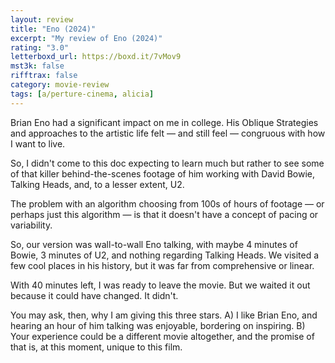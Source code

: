 ```yaml
---
layout: review
title: "Eno (2024)"
excerpt: "My review of Eno (2024)"
rating: "3.0"
letterboxd_url: https://boxd.it/7vMov9
mst3k: false
rifftrax: false
category: movie-review
tags: [a/perture-cinema, alicia]
---
```


Brian Eno had a significant impact on me in college. His Oblique Strategies and approaches to the artistic life felt — and still feel — congruous with how I want to live.

So, I didn't come to this doc expecting to learn much but rather to see some of that killer behind-the-scenes footage of him working with David Bowie, Talking Heads, and, to a lesser extent, U2.

The problem with an algorithm choosing from 100s of hours of footage — or perhaps just this algorithm — is that it doesn't have a concept of pacing or variability.

So, our version was wall-to-wall Eno talking, with maybe 4 minutes of Bowie, 3 minutes of U2, and nothing regarding Talking Heads. We visited a few cool places in his history, but it was far from comprehensive or linear.

With 40 minutes left, I was ready to leave the movie. But we waited it out because it could have changed. It didn't.

You may ask, then, why I am giving this three stars. A) I like Brian Eno, and hearing an hour of him talking was enjoyable, bordering on inspiring. B) Your experience could be a different movie altogether, and the promise of that is, at this moment, unique to this film.
